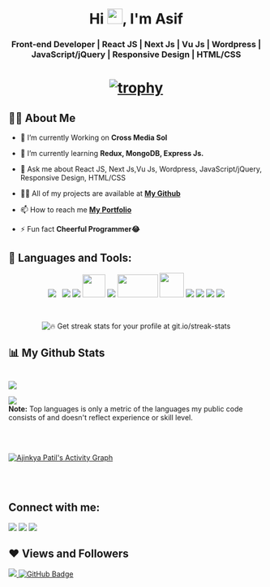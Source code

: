 <h1 align="center">Hi <img src="https://raw.githubusercontent.com/MartinHeinz/MartinHeinz/master/wave.gif" width="30px">, I'm Asif</h1>
<h3 align="center">Front-end Developer | React JS | Next Js | Vu Js | Wordpress |  JavaScript/jQuery | Responsive Design | HTML/CSS </h3>

<h1 align = "center">

[![trophy](https://github-profile-trophy.vercel.app/?username=Ajinkyap331&theme=onedark)](https://github.com/ryo-ma/github-profile-trophy)


</h1>

## 🙋‍♂️ About Me

- 🔭 I’m currently Working on **Cross Media Sol**

- 🌱 I’m currently learning **Redux, MongoDB, Express Js.**

- 💬 Ask me about React JS, Next Js,Vu Js, Wordpress,  JavaScript/jQuery, Responsive Design, HTML/CSS

- 👨‍💻 All of my projects are available at **[My Github](https://github.com/asifakram74?tab=repositories)**

- 📫 How to reach me **[My Portfolio](https://asifakram.codes/)**

- ⚡ Fun fact **Cheerful Programmer😂**

## 🚀 Languages and Tools:

<p align="center"> 
  <img style="padding-right:8px;" src="https://img.icons8.com/color/48/26e07f/react-native.png"/> 
  <img src="https://img.icons8.com/color/48/000000/vue-js.png"/>
     <img src="https://img.icons8.com/color/48/26e07f/css3.png"/>
  <img src="https://img.icons8.com/color/144/26e07f/html-5--v1.png"  width="45" height="45"/>  
    <img src="https://img.icons8.com/ios/50/000000/wordpress--v1.png"/>
    <img src = "https://upload.wikimedia.org/wikipedia/commons/thumb/8/8e/Nextjs-logo.svg/800px-Nextjs-logo.svg.png"  width="80" height="45"/>
    <a> <img src="https://img.icons8.com/windows/48/26e07f/php-logo.png" width="48" height="48"/> </a> 
    <a> <img src="https://img.icons8.com/color/48/26e07f/java-coffee-cup-logo--v1.png"/></a> 
    <a> <img src="https://img.icons8.com/color/48/26e07f/flutter.png"/></a>
    <a> <img src="https://img.icons8.com/color/48/000000/firebase.png"/></a>
    <img src="https://img.icons8.com/color/48/000000/dart.png"/>
     
</p>

<br/>

<p align="center">
      <img title="🔥 Get streak stats for your profile at git.io/streak-stats"  src="https://github-readme-streak-stats.herokuapp.com/?user=asifakram74&theme=black-ice&hide_border=true&stroke=0000&background=060A0CD0"/>
</p>

## 📊 My Github Stats

  <br/>
    <a href="https://github.com/Ajinkyap331/github-readme-stats"><img  src="https://github-readme-stats.vercel.app/api?username=Ajinkyap331&show_icons=true&count_private=true&theme=react&hide_border=true&bg_color=0D1117" /></a>

  <a href="https://github.com/Ajinkyap331/github-readme-stats"><img src="https://github-readme-stats.vercel.app/api/top-langs/?username=Ajinkyap331&langs_count=8&count_private=true&layout=compact&theme=react&hide_border=true&bg_color=0D1117" /></a>
  <br/>
  <b>Note:</b> Top languages is only a metric of the languages my public code consists of and doesn't reflect experience or skill level.


<br/>
<br/>

<a href="https://github.com/Ajinkyap331/github-readme-activity-graph"><img alt="Ajinkya Patil's Activity Graph" src="https://activity-graph.herokuapp.com/graph?username=Ajinkyap331&bg_color=0D1117&color=5BCDEC&line=5BCDEC&point=FFFFFF&hide_border=true" /></a>

<br/>
<br/>

## Connect with me:
<p align="left">

<a href = "mailto:ajinkyap331@gmail.com"><img src="https://img.icons8.com/material-outlined/48/ffffff/email.png"/></a>
<a href = "https://www.linkedin.com/in/ajinkya-patil-144709208"><img src="https://img.icons8.com/color/50/000000/linkedin.png"/></a>
<a href = "https://www.instagram.com/ajinkya_03_03/"><img src="https://img.icons8.com/fluent/48/000000/instagram-new.png"/></a>

</p>

## ❤ Views and Followers
<a href="https://github.com/Meghna-DAS/github-profile-views-counter">
    <img src="https://komarev.com/ghpvc/?username=Ajinkyap331">
</a>
<a href="https://github.com/Ajinkyap331?tab=followers"><img src="https://img.shields.io/github/followers/Ajinkyap331?label=Followers&style=social" alt="GitHub Badge"></a>
